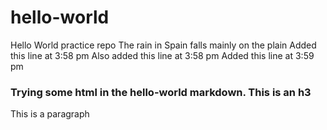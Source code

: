 # hello-world
Hello World practice repo
The rain in Spain falls mainly on the plain
Added this line at 3:58 pm
Also added this line at 3:58 pm
Added this line at 3:59 pm

<h3>Trying some html in the hello-world markdown. This is an h3</h3>
<p>This is a paragraph</p>
